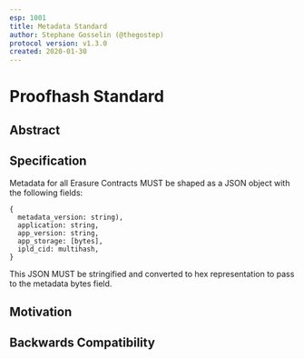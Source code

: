 ```yaml
---
esp: 1001
title: Metadata Standard
author: Stephane Gosselin (@thegostep)
protocol version: v1.3.0
created: 2020-01-30
---
```


# Proofhash Standard

## Abstract

## Specification

Metadata for all Erasure Contracts MUST be shaped as a JSON object with the following fields:

```
{
  metadata_version: string),
  application: string,
  app_version: string,
  app_storage: [bytes],
  ipld_cid: multihash,
}
```

This JSON MUST be stringified and converted to hex representation to pass to the metadata bytes field.

## Motivation

## Backwards Compatibility
